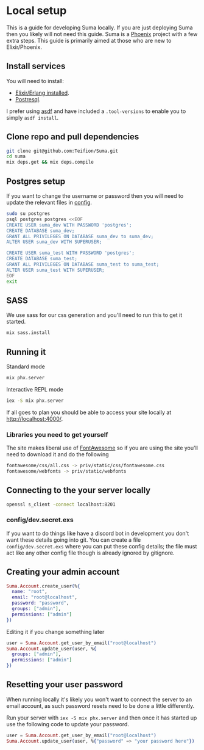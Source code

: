 # Local setup
This is a guide for developing Suma locally. If you are just deploying Suma then you likely will not need this guide. Suma is a [Phoenix](https://www.phoenixframework.org/) project with a few extra steps. This guide is primarily aimed at those who are new to Elixir/Phoenix.

## Install services
You will need to install:
- [Elixir/Erlang installed](https://elixir-lang.org/install.html).
- [Postresql](https://www.postgresql.org/download).

I prefer using [asdf](https://github.com/asdf-vm/asdf) and have included a `.tool-versions` to enable you to simply `asdf install`.

## Clone repo and pull dependencies
```bash
git clone git@github.com:Teifion/Suma.git
cd suma
mix deps.get && mix deps.compile
```

## Postgres setup
If you want to change the username or password then you will need to update the relevant files in [config](/config).
```bash
sudo su postgres
psql postgres postgres <<EOF
CREATE USER suma_dev WITH PASSWORD 'postgres';
CREATE DATABASE suma_dev;
GRANT ALL PRIVILEGES ON DATABASE suma_dev to suma_dev;
ALTER USER suma_dev WITH SUPERUSER;

CREATE USER suma_test WITH PASSWORD 'postgres';
CREATE DATABASE suma_test;
GRANT ALL PRIVILEGES ON DATABASE suma_test to suma_test;
ALTER USER suma_test WITH SUPERUSER;
EOF
exit
```

## SASS
We use sass for our css generation and you'll need to run this to get it started.
```bash
mix sass.install
```

## Running it
Standard mode
```bash
mix phx.server
```

Interactive REPL mode
```bash
iex -S mix phx.server
```

If all goes to plan you should be able to access your site locally at [http://localhost:4000/](http://localhost:4000/).

### Libraries you need to get yourself
The site makes liberal use of [FontAwesome](https://fontawesome.com/) so if you are using the site you'll need to download it and do the following
```bash
fontawesome/css/all.css -> priv/static/css/fontawesome.css
fontawesome/webfonts -> priv/static/webfonts
```

## Connecting to the your server locally
```bash
openssl s_client -connect localhost:8201
```

### config/dev.secret.exs
If you want to do things like have a discord bot in development you don't want these details going into git. You can create a file `config/dev.secret.exs` where you can put these config details; the file must act like any other config file though is already ignored by gitignore.

## Creating your admin account
```elixir
Suma.Account.create_user(%{
  name: "root",
  email: "root@localhost",
  password: "password",
  groups: ["admin"],
  permissions: ["admin"]
})
```

Editing it if you change something later
```elixir
user = Suma.Account.get_user_by_email("root@localhost")
Suma.Account.update_user(user, %{
  groups: ["admin"],
  permissions: ["admin"]
})
```

## Resetting your user password
When running locally it's likely you won't want to connect the server to an email account, as such password resets need to be done a little differently.

Run your server with `iex -S mix phx.server` and then once it has started up use the following code to update your password.

```elixir
user = Suma.Account.get_user_by_email("root@localhost")
Suma.Account.update_user(user, %{"password" => "your password here"})
```
